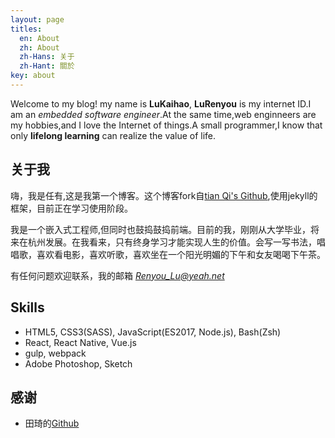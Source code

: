 ```yaml
---
layout: page
titles:
  en: About
  zh: About
  zh-Hans: 关于
  zh-Hant: 關於
key: about
---
```

Welcome to my blog! my name is  **LuKaihao**, **LuRenyou** is my internet ID.I am an *embedded software engineer*.At the same time,web enginneers are my hobbies,and I love the Internet of things.A small programmer,I know that only **lifelong learning** can realize the value of life.

## 关于我
   嗨，我是任有,这是我第一个博客。这个博客fork自[tian Qi's Github](https://github.com/kitian616/jekyll-TeXt-theme/),使用jekyll的框架，目前正在学习使用阶段。
   
   我是一个嵌入式工程师,但同时也鼓捣鼓捣前端。目前的我，刚刚从大学毕业，将来在杭州发展。在我看来，只有终身学习才能实现人生的价值。会写一写书法，唱唱歌，喜欢看电影，喜欢听歌，喜欢坐在一个阳光明媚的下午和女友喝喝下午茶。
   
   有任何问题欢迎联系，我的邮箱 *Renyou_Lu@yeah.net*
   
## Skills

- HTML5, CSS3(SASS), JavaScript(ES2017, Node.js), Bash(Zsh)
- React, React Native, Vue.js
- gulp, webpack
- Adobe Photoshop, Sketch

## 感谢

- 田琦的[Github](https://github.com/kitian616/jekyll-TeXt-theme/)

